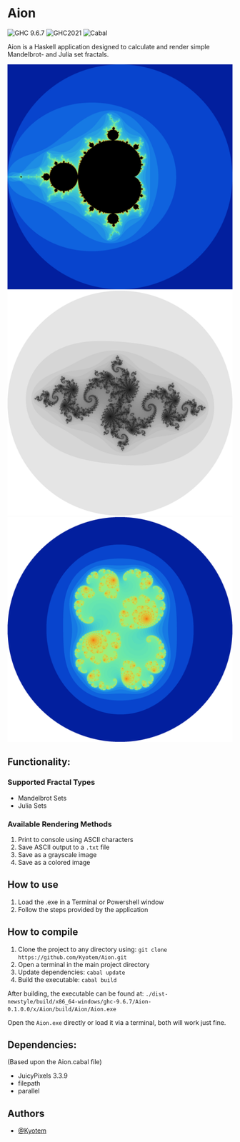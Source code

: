 # Aion
![GHC 9.6.7](https://img.shields.io/badge/GHC-9.6.7-5e5086)
![GHC2021](https://img.shields.io/badge/GHC-2021-5e5086)
![Cabal](https://img.shields.io/badge/Cabal-3.12.1.0-6a6bd7)

Aion is a Haskell application designed to calculate and render simple Mandelbrot- and Julia set fractals.

![Mandelbrot Set Example](examples/0[-2;2][-2;2]1000.png)
![Julia Set Example](examples/1[-2;2][-2;2]1000[-0.8;0.156].png)
![Julia Set Example](examples/1[-2;2][-2;2]1000[0.285;0.01].png)

## Functionality:

### Supported Fractal Types
- Mandelbrot Sets
- Julia Sets

### Available Rendering Methods
1. Print to console using ASCII characters
2. Save ASCII output to a `.txt` file
3. Save as a grayscale image
4. Save as a colored image

## How to use
1. Load the .exe in a Terminal or Powershell window
2. Follow the steps provided by the application

## How to compile

1. Clone the project to any directory using: `git clone https://github.com/Kyotem/Aion.git`
2. Open a terminal in the main project directory
3. Update dependencies: `cabal update`
4. Build the executable: `cabal build`

After building, the executable can be found at: `./dist-newstyle/build/x86_64-windows/ghc-9.6.7/Aion-0.1.0.0/x/Aion/build/Aion/Aion.exe`

Open the `Aion.exe` directly or load it via a terminal, both will work just fine.

## Dependencies:
(Based upon the Aion.cabal file)
- JuicyPixels 3.3.9
- filepath
- parallel

## Authors

- [@Kyotem](https://github.com/Kyotem/)

